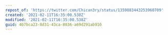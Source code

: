 ```yaml
---
repost_of: 'https://twitter.com/Chican3ry/status/1359883443253960709'
created: '2021-02-11T16:35:00.538Z'
modified: '2021-02-11T16:35:00.538Z'
guid: 4b7bca23-8d31-43ca-8036-a69d291ab910
---
```

 
